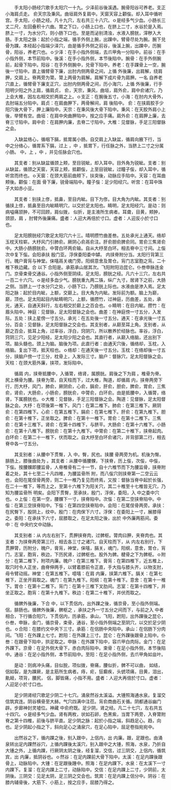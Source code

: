 <!-- { "loadSidebar": true } -->
　　手太阳小肠经穴歌手太阳穴一十九。少泽前谷後溪遇。腕骨阳谷可养老。支正小海肩贞走。 俞天宗及秉风。曲垣肩外复肩中。天窗天容上颧侫。却入耳中循听宫。手太阳，小肠之经。凡十九穴，左右共三十八穴。ｏ是经多气少血。小肠长三丈二尺，左回叠积十六曲。胃之下口，小肠上口也，在脐上二寸，水谷於是入焉。脐上一寸，为水分穴，则小肠下口也。至是而泌别清浊，水液入膀胱，滓秽入大肠。手太阳之脉：起於小指之端，循手外侧上腕，出踝中。臂骨尽处为腕。腕下兑骨为踝。本经起小指端少泽穴，由是循手外侧之前谷，後溪上腕，出踝中，历腕骨，阳谷，养老穴也。ｏ少泽：在手小指外侧端，去爪甲角一分陷中。前谷：在手小指外侧，本节前陷中。後溪：在手小指外侧，本节後陷中。腕骨：在手外侧腕前，起骨下陷中。阳谷：在手外侧腕中，兑骨下陷中。养老：在手踝骨上一空，腕後一寸陷中。直上循臂骨下廉，出肘内侧两骨之间，上循 外後廉，出肩解，绕肩胛，交肩上。脊两旁为膂。膂上两骨为肩解。肩解下成片骨为肩胛。一名 自养老穴直上，循臂骨下廉支正穴，出肘内侧两骨之间，历小海穴，上循 外後廉，行手阳明少阳之外上肩，循肩贞， 俞，天宗，秉风，曲垣，肩外俞，肩中俞诸穴，乃上会大椎，因左右相交於两肩之上。ｏ支正：在腕後五寸。小海：在肘内大骨外，去肘端五分陷中。肩贞：在肩曲胛下，两骨解间，肩 後陷中。 俞：在挟肩胶手少阳穴後大骨下，胛上廉陷中。天宗：在秉风後大骨下陷中。秉风：在天胶外肩小上 後，举臂有空。曲垣：在肩中央曲胛陷中，按之应手痛。肩外俞：在肩胛上廉，去脊三寸陷中。肩中俞：在肩胛内廉，去脊二寸陷中。大椎：见督脉，手足三阳督脉之会。

　　入缺盆络心，循咽下膈，抵胃属小肠。自交肩上入缺盆，循肩向腋下行，当 中之分络心，循胃系下膈，过上 ，中 ，抵胃下，行任脉之外，当脐上二寸之分属小肠。 中，上 ，中 ，并见任脉会穴也。

　　其支者：别从缺盆循颈上颊，至目锐眦，却入耳中。目外角为锐眦。支者：别从缺盆，循颈之天窗，天容上颊，抵颧侫，上至目锐眦，过瞳子侫，却入耳中，循听宫而终也。ｏ天窗：在颈大筋前曲颊下，扶突後，动脉应手陷中。天容：在耳曲颊後。颧侫：在面 骨下廉，锐骨端陷中。瞳子侫：足少阳经穴。听宫：在耳中珠子大如赤小豆。

　　其支者：别挟上俢，抵鼻，至目内眦。目下为俢。目大角为内眦。其支者：别循挟上俢，抵鼻至目内眦睛明穴，以交於足太阳也。睛明，足太阳经穴。是动：则病嗌痛颔肿，不可回顾，肩似拨， 似折，是主液所生病者。耳聋，目黄，颊肿，颈颔，肩 ，肘臂外後廉痛。盛者：人迎大再倍於寸口。虚者：人迎反小於寸口也。

　　足太阳膀胱经穴歌足太阳穴六十三。晴明攒竹曲差叁。五处承光上通天。络却玉枕天柱崭。大杼风门引肺俞。厥阴心俞鬲俞注。肝俞胆俞脾俞同。胃俞三焦肾俞中。大肠小肠膀胱俞。中膂白环两俞输。自从大杼至白环。相去脊中三寸间。上侫次中复下侫。会阳承扶 殷门亚。浮俕委阳委中罅。 内挟脊附分当。太阳行背第三行。魄户膏肓与神堂。俫嘻鬲关魂门旁。阳纲意舍及胃仓。肓门志室胞之肓。二十椎下秩边藏。合 以下 合阳是。承筋承山居其次。飞阳附阳泊昆仑。仆叁申脉连金门。京骨束骨交通谷。小指外侧至阴续。足太阳，膀胱之经。凡六十三穴，左右共一百二十六穴。ｏ是经多血少气。膀胱重九两二铢，纵广九寸，居肾下之前，大肠之侧。当脐上一寸水分穴之处，小肠下口，乃膀胱上际也。水液由是渗入焉。足太阳之脉：起於目内眦，上额，交巅上。目大角为内眦。发际前为额。脑上为巅，巅，顶也。足太阳起目内眦睛明穴，上额，循攒竹，过神庭，历曲差，五处，承光，通天，自通天斜行，左右相交於巅上之百会也。ｏ睛明：在目内眦。攒竹：在眉头陷中。神庭：见督脉，足太阳督脉之会也。曲差：在神庭傍一寸五分，入发际。五处：挟上星傍一寸五分。承光：在五处後一寸五分。通天：在承光後一寸五分。百会：见督脉，足太阳督脉之交会也。其支别者，从巅至耳上角。支别者，从巅之百会，抵耳上角，过率谷，浮白，窍阴穴，所以散养於经脉也。率谷，浮白，窍阴三穴，见足少阳经，足太阳少阳之会也。其直行者，从巅入络脑，还出别下项。脑头髓也。颈上为脑。脑後为项。此直行者：由通天穴後，循络却，玉枕，入络脑。复出下项，抵天柱也。ｏ络却：在通天後一寸五分。玉枕：在络却後一寸五分，挟脑户傍一寸三分，枕骨上，入发际三寸。脑户：督脉穴，足太阳督脉之会。天柱：在颈大筋外廉，挟项，发际陷中。

　　循肩 内，挟脊抵腰中，入循膂，络肾，属膀胱。肩後之下为肩 。椎骨为脊。尻上横骨为腰。挟脊为膂。自天柱而下，过大椎，陶道，却循肩 内，挟脊两旁下行，历大杼，风门，肺俞，厥阴俞，心俞，膈俞，肝俞，胆俞，脾俞，胃俞，三焦俞，肾俞，大肠俞，小肠俞，膀胱俞，中膂俞，白环俞。由是抵腰中，入循膂，络肾，下属膀胱也。ｏ大椎：见督脉，手足三阳督脉之会。陶道：见督脉，足太阳督脉之会。大杼：在项後第一椎下。风门：在第二椎下。肺俞：在第三椎下。厥阴俞：在第四椎下。心俞：在第五椎下。膈俞：在第七椎下。肝俞：在第九椎下。胆俞：在第十椎下，正坐取之。脾俞：在第十一椎下。胃俞：在第十二椎下。三焦俞：在第十三椎下。肾俞：在第十四椎下，与脐平。大肠俞：在第十六椎下。小肠俞：在第十八椎下。膀胱俞：在第十九椎下。中膂俞：在第二十椎下，挟脊起肉。白环俞：在第二十一椎下，伏而取之。自大杼至白环俞诸穴，并背部第二行，相去脊中各一寸五分。

　　其支别者：从腰中下贯臀，入 中。臀，尻也。挟腰 骨两旁为机。机後为臀。腓肠上，膝後曲处为 。其支者：从腰中循腰髁，下挟脊，历上侫，次侫，中侫，下侫。按腰髁即腰监骨，人脊椎骨有二十一节，自十六椎节而下为腰监骨，挟脊附着之处，其十七至二十凡四椎，为腰监骨所 附，而八侫穴则挟脊第一二空云云也，会阳在尾侱骨两旁，则二十一椎乃复见而终焉，又按：督脉当脊中起於长强，在二十一椎下，等而上之，至第十六椎下为阳关穴，其二十椎至十七椎皆无穴，乃知为腰监骨所 明矣。会阳下贯臀，至承扶，殷门，浮俕，委阳，入 中之委中穴也。ｏ上侫：在第一空，腰髁下一寸，挟脊陷中。次侫：在第二空挟脊陷中。中侫：在第三空挟脊陷中。下侫：在第四空挟脊陷中。会阳：在尾侱骨两旁。承扶：在尻臀下，股阴上，纹中。殷门：在肉俕下六寸。浮俕：在委阳上一寸，展膝得之。委阳：在承扶下六寸，屈膝取之，在足太阳之後，出於 中外廉两筋间。委中：在 中央约文中动脉。

　　其支别者：从 内左右别下，贯胛挟脊肉，过髀枢。膂肉曰胛，夹脊肉也。其支者：为挟脊两旁第三行，相去各三寸之诸穴。自天柱而下，从 内左右别行，下贯胛膂，历附分，魄户，膏肓，神堂，俫嘻，膈关，魂门，阳纲，意舍，胃仓，肓门，志室，胞肓，秩边，下历尻肾，过髀枢也。股外为髀。楗骨之下为髀枢。ｏ附分：在第二椎下，附项内廉。魄户：在第三椎下。膏肓：在第四椎下，近五椎上，取穴时令人正坐，曲脊伸两手，以臂着膝前令正直，手大指与膝头齐，以物支肘，毋令臂动摇。神堂：在第五椎下。噫嘻：在肩 内廉，挟第六椎下。膈关：在第七椎下，正坐开肩取之。魂门：在第九椎下。阳纲：在第十椎下。意舍：在第十一椎下。胃仓：在第十二椎下。肓门：在第十三椎下叉肋间。志室：在第十四椎下，并坐正取之。胞肓：在第十九椎下。秩边：在第二十椎下，并伏而取之。

　　循髀外後廉，下合 中，以下贯侶内，出外踝之後，循京骨，至小指外侧端。侶，腓肠也。循髀外後廉，髀枢之 ，承扶之外一寸五分之间而下，与前之入 中者相合，下行循合阳穴，下贯侶内，历承筋，承山，飞阳，跗阳，出外踝後之昆仑，仆叁，申脉，金门，循京骨，束骨，通谷，至小指外侧端之至阴穴，以交於足少阴也。ｏ合阳：在膝约文中央下三寸。承筋：在侶肠中央陷中。承山：在侶肠下分肉间。飞阳：在外踝上七寸。跗阳：在外踝上三寸。昆仑：在外踝後跟骨上陷中。仆叁：在跟骨下陷中，拱足取之。申脉：在外踝下陷中，容爪甲白肉际。金门：在足外踝下。京骨：在足外侧大骨下，赤白肉际陷中。束骨：在足小指外侧，本节後陷中。通谷：在足小指外侧，本节前陷中。至阳：在足小指外侧，去爪甲角如韭叶。

　　是动：则病冲头痛，目似脱，项似拨，脊痛，腰似折，髀不可以曲， 如结，侶如裂，是为踝厥，是主筋所生病者。痔，疟，狂癫疾，头俿项痛，目黄，泪出，鼽衄，项背，腰尻， 侶，脚皆痛，小指不用。盛者：人迎大再倍於寸口。虚者：人迎足小於寸口也。

　　足少阴肾经穴歌足少阴二十七穴。涌泉然谷太溪溢。大锺照海通水泉。复溜交信筑宾连。阴谷横骨至大赫。气穴四满中注莅。肓俞商曲石关循。阴都通谷幽门辟。步廊神封灵墟位。神藏 中俞府既。足少阴，肾之经。凡二十七穴，左右共五十四穴。ｏ是经多气少血。肾有两枚，状如石卵，色黑紫，当胃下两旁，入脊膂附脊之第十四椎，前後与脐平直。足少阴之脉：起於小指之端，斜趋足心。趋，向也。足少阴起小指之下，斜向足心之涌泉穴，在足心陷中，屈足卷指宛宛中。

　　出然谷之下，循内踝之後，别入跟中，上侶内，出 内廉。跟，足跟也。由涌泉转出足内踝然谷穴，上循内踝後太溪穴，别入跟中之大锺，照海，水泉，乃折自大锺之外，上循内踝，行厥阴太阴之後，经复溜，交信，过三阴交，上侶内，循筑宾，出 内廉，抵阴谷也。ｏ然谷：在足内踝前大骨下陷中。太溪：在足内踝後跟骨上，动脉陷中。大锺：在足跟後踵中。照海：在足内踝下。水泉：在太溪下一寸内踝下。复溜：在足内踝上二寸，动脉陷中。交信：在足内踝上二寸，少阴前，太阴後。三阴交：见足太阴，足三阴之交会也。筑宾：在足内踝上侶分中。阴谷：在膝内辅骨後，大筋下、小筋上，按之应手，屈膝乃得之。

